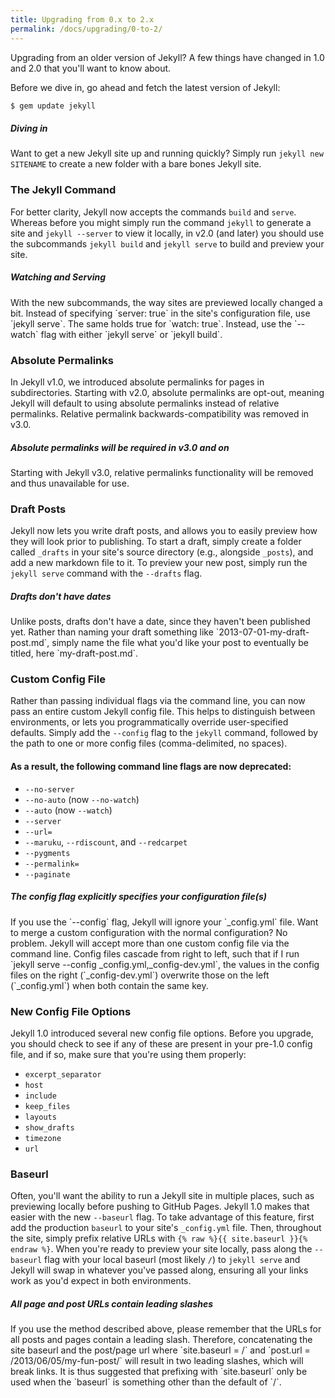 ```yaml
---
title: Upgrading from 0.x to 2.x
permalink: /docs/upgrading/0-to-2/
---
```


Upgrading from an older version of Jekyll? A few things have changed in 1.0
and 2.0 that you'll want to know about.

Before we dive in, go ahead and fetch the latest version of Jekyll:

```sh
$ gem update jekyll
```

<div class="note feature">
  <h5 markdown="1">Diving in</h5>
  <p markdown="1">Want to get a new Jekyll site up and running quickly? Simply
   run <code>jekyll new SITENAME</code> to create a new folder with a bare bones
   Jekyll site.</p>
</div>

### The Jekyll Command

For better clarity, Jekyll now accepts the commands `build` and `serve`.
Whereas before you might simply run the command `jekyll` to generate a site
and `jekyll --server` to view it locally, in v2.0 (and later) you should
use the subcommands `jekyll build` and `jekyll serve` to build and preview
your site.

<div class="note info">
  <h5>Watching and Serving</h5>
  <p markdown="1">With the new subcommands, the way sites are previewed locally
   changed a bit. Instead of specifying `server: true` in the site's
   configuration file, use `jekyll serve`. The same holds true for
   `watch: true`. Instead, use the `--watch` flag with either `jekyll serve`
    or `jekyll build`.</p>
</div>

### Absolute Permalinks

In Jekyll v1.0, we introduced absolute permalinks for pages in
subdirectories. Starting with v2.0, absolute permalinks are opt-out,
meaning Jekyll will default to using absolute permalinks instead of
relative permalinks. Relative permalink backwards-compatibility was removed in v3.0.

<div class="note warning" id="absolute-permalinks-warning">
  <h5 markdown="1">Absolute permalinks will be required in v3.0 and on</h5>
  <p markdown="1">
    Starting with Jekyll v3.0, relative permalinks functionality will be removed and thus unavailable for use.
  </p>
</div>

### Draft Posts

Jekyll now lets you write draft posts, and allows you to easily preview how
they will look prior to publishing. To start a draft, simply create a folder
called `_drafts` in your site's source directory (e.g., alongside `_posts`),
and add a new markdown file to it. To preview your new post, simply run the
`jekyll serve` command with the `--drafts` flag.

<div class="note info">
  <h5 markdown="1">Drafts don't have dates</h5>
  <p markdown="1">
    Unlike posts, drafts don't have a date, since they haven't
    been published yet. Rather than naming your draft something like
    `2013-07-01-my-draft-post.md`, simply name the file what you'd like your
    post to eventually be titled, here `my-draft-post.md`.</p>
</div>

### Custom Config File

Rather than passing individual flags via the command line, you can now pass
an entire custom Jekyll config file. This helps to distinguish between
environments, or lets you programmatically override user-specified
defaults. Simply add the `--config` flag to the `jekyll` command, followed
by the path to one or more config files (comma-delimited, no spaces).

#### As a result, the following command line flags are now deprecated:

* `--no-server`
* `--no-auto` (now `--no-watch`)
* `--auto` (now `--watch`)
* `--server`
* `--url=`
* `--maruku`, `--rdiscount`, and `--redcarpet`
* `--pygments`
* `--permalink=`
* `--paginate`

<div class="note info">
  <h5>The config flag explicitly specifies your configuration file(s)</h5>
  <p markdown="1">If you use the `--config` flag, Jekyll will ignore your
    `_config.yml` file. Want to merge a custom configuration with the normal
    configuration? No problem. Jekyll will accept more than one custom config
    file via the command line. Config files cascade from right to left, such
    that if I run `jekyll serve --config _config.yml,_config-dev.yml`,
    the values in the config files on the right (`_config-dev.yml`) overwrite
    those on the left (`_config.yml`) when both contain the same key.</p>
</div>

### New Config File Options

Jekyll 1.0 introduced several new config file options. Before you upgrade,
you should check to see if any of these are present in your pre-1.0 config
file, and if so, make sure that you're using them properly:

* `excerpt_separator`
* `host`
* `include`
* `keep_files`
* `layouts`
* `show_drafts`
* `timezone`
* `url`

### Baseurl

Often, you'll want the ability to run a Jekyll site in multiple places,
such as previewing locally before pushing to GitHub Pages. Jekyll 1.0 makes
that easier with the new `--baseurl` flag. To take advantage of this
feature, first add the production `baseurl` to your site's `_config.yml`
file. Then, throughout the site, simply prefix relative URLs
with `{% raw %}{{ site.baseurl }}{% endraw %}`.
When you're ready to preview your site locally, pass along the `--baseurl`
flag with your local baseurl (most likely `/`) to `jekyll serve` and Jekyll
will swap in whatever you've passed along, ensuring all your links work as
you'd expect in both environments.


<div class="note warning">
  <h5 markdown="1">All page and post URLs contain leading slashes</h5>
  <p markdown="1">If you use the method described above, please remember
  that the URLs for all posts and pages contain a leading slash. Therefore,
  concatenating the site baseurl and the post/page url where
  `site.baseurl = /` and `post.url = /2013/06/05/my-fun-post/` will
  result in two leading slashes, which will break links. It is thus
  suggested that prefixing with `site.baseurl` only be used when the
  `baseurl` is something other than the default of `/`.</p>
</div>
